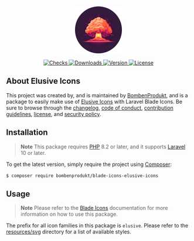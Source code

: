 <p align="center">
    <a href="https://bombenprodukt.com" target="_blank">
        <img src="https://raw.githubusercontent.com/BombenProdukt/assets/main/logo-text.svg" width="128" alt="BombenProdukt Logo" />
    </a>
</p>

<p align="center">
    <a href="https://github.com/BombenProdukt/blade-icons-elusive-icons/actions">
        <img src="https://badge.sh/github/check-runs/BombenProdukt/blade-icons-elusive-icons" alt="Checks" />
    </a>
    <a href="https://packagist.org/packages/bombenprodukt/blade-icons-elusive-icons">
        <img src="https://badge.sh/packagist/downloads/BombenProdukt/blade-icons-elusive-icons" alt="Downloads" />
    </a>
    <a href="https://packagist.org/packages/bombenprodukt/blade-icons-elusive-icons">
        <img src="https://badge.sh/packagist/version/BombenProdukt/blade-icons-elusive-icons" alt="Version" />
    </a>
    <a href="https://packagist.org/packages/bombenprodukt/blade-icons-elusive-icons">
        <img src="https://badge.sh/packagist/license/BombenProdukt/blade-icons-elusive-icons" alt="License" />
    </a>
</p>

## About Elusive Icons

This project was created by, and is maintained by [BombenProdukt](https://github.com/BombenProdukt), and is a package to easily make use of [Elusive Icons](https://github.com/dovy/elusive-icons) with Laravel Blade Icons. Be sure to browse through the [changelog](CHANGELOG.md), [code of conduct](.github/CODE_OF_CONDUCT.md), [contribution guidelines](.github/CONTRIBUTING.md), [license](LICENSE), and [security policy](.github/SECURITY.md).

## Installation

> **Note**
> This package requires [PHP](https://www.php.net/) 8.2 or later, and it supports [Laravel](https://laravel.com/) 10 or later.

To get the latest version, simply require the project using [Composer](https://getcomposer.org/):

```bash
$ composer require bombenprodukt/blade-icons-elusive-icons
```

## Usage

> **Note**
> Please refer to the [Blade Icons](https://github.com/BombenProdukt/blade-icons) documentation for more information on how to use this package.

The prefix for all icon families in this package is `elusive`. Please refer to the [resources/svg](/resources/svg) directory for a list of available styles.
